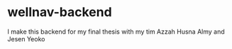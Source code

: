 # wellnav-backend
I make this backend for my final thesis with my tim Azzah Husna Almy and Jesen Yeoko
